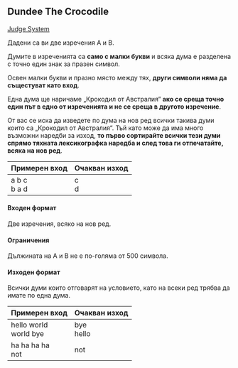 ## Dundee The Crocodile

[Judge System](https://www.hackerrank.com/contests/sda-exam-27-01-19-/challenges/dundee-the-crocodile/problem)

Дадени са ви две изречения A и B.

Думите в изреченията са **само с малки букви** и всяка дума е разделена с точно един знак за празен символ.

Освен малки букви и празно място между тях, **други символи няма да същестуват като вход**.

Една дума ще наричаме „Крокодил от Австралия“ **ако се среща точно един път в едно от изреченията и не се среща в другото изречение**.

От вас се иска да изведете по дума на нов ред всички такива думи които са „Крокодил от Австралия“. Тъй като може да има много възможни наредби за изход, **то първо сортирайте всички тези думи спрямо тяхната лексикографка наредба и след това ги отпечатайте, всяка на нов ред**.

Примерен вход|Очакван изход
-|-
a b c<br>b a d|c<br>d


#### Входен формат

Две изречения, всяко на нов ред.

#### Ограничения

Дължината на A и B не е по-голяма от 500 символа.

#### Изходен формат

Всички думи които отговарят на условието, като на всеки ред трябва да имате по една дума.

Примерен вход|Очакван изход
-|-
hello world<br>world bye|bye<br>hello
ha ha ha ha<br>not|not
